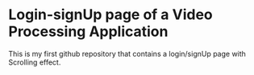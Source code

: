 # Login-signUp page of a Video Processing Application
This is my first github repository that contains a login/signUp page with Scrolling effect.
